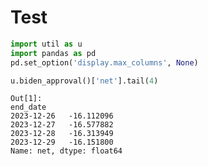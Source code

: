 # Test

```python
import util as u
import pandas as pd
pd.set_option('display.max_columns', None)
```











```python
u.biden_approval()['net'].tail(4)
```

```text
Out[1]: 
end_date
2023-12-26   -16.112096
2023-12-27   -16.577882
2023-12-28   -16.313949
2023-12-29   -16.151800
Name: net, dtype: float64
```




